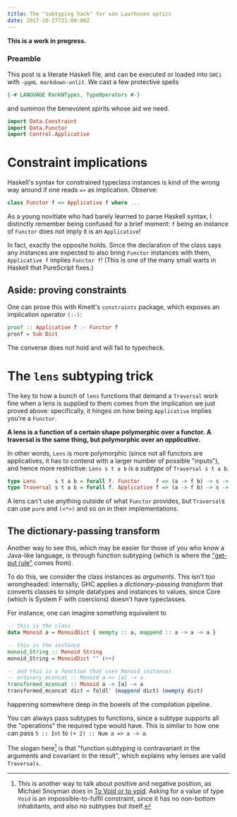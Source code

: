 ```yaml
---
title: The "subtyping hack" for van Laarhoven optics
date: 2017-10-27T21:00:00Z
---
```


**This is a work in progress.**

### Preamble

This post is a literate Haskell file, and can be executed or loaded into `GHCi`
with `-pgmL markdown-unlit`. We cast a few protective spells

```haskell
{-# LANGUAGE RankNTypes, TypeOperators #-}
```

and summon the benevolent spirits whose aid we need.

```haskell
import Data.Constraint
import Data.Functor
import Control.Applicative
```

# Constraint implications

Haskell's syntax for constrained typeclass instances is kind of the wrong way around
if one reads `=>` as implication. Observe:

```hs
class Functor f => Applicative f where ...
```

As a young novitiate who had barely learned to parse Haskell syntax, I
distinctly remember being confused for a brief moment: `f` being an instance of
`Functor` does not imply it is an `Applicative`! 

In fact, exactly the opposite holds. Since the declaration of the class says
any instances are expected to also bring `Functor` instances with them,
`Applicative f` implies `Functor f`! (This is one of the many small warts in
Haskell that PureScript fixes.) 

## Aside: proving constraints

One can prove this with Kmett's `constraints`
package, which exposes an implication operator `(:-)`:

```haskell
proof :: Applicative f :- Functor f
proof = Sub Dict
```

The converse does not hold and will fail to typecheck.

# The `lens` subtyping trick

The key to how a bunch of `lens` functions that demand a `Traversal` work fine
when a lens is supplied to them comes from the implication we just proved
above: specifically, it hinges on how being `Applicative` implies you're a
`Functor`.

**A lens is a function of a certain shape polymorphic over a functor.**
**A traversal is the same thing, but polymorphic over an _applicative_.**

In other words, `Lens` is more polymorphic (since not all functors are
applicatives, it has to contend with a larger number of possible "inputs"), and
hence more restrictive: `Lens s t a b` is a *subtype* of `Traversal s t a b`.

```hs
type Lens      s t a b = forall f. Functor     f => (a -> f b) -> s -> f t 
type Traversal s t a b = forall f. Applicative f => (a -> f b) -> s -> f t 
```

A lens can't use anything outside of what `Functor` provides, but `Traversal`s
can use `pure` and `(<*>)` and so on in their implementations.

## The dictionary-passing transform

Another way to see this, which may be easier for those of you who know a
Java-like language, is through function subtyping (which is where the ["get-put
rule"][get-put] comes from). 

To do this, we consider the class instances as *arguments*.  This isn't too
wrongheaded: internally, GHC applies a *dictionary-passing transform* that
converts classes to simple datatypes and instances to values, since Core (which
is System F with coercions) doesn't have typeclasses. 

For instance, one can imagine something equivalent to

```hs
-- this is the class
data Monoid a = MonoidDict { mempty :: a, mappend :: a -> a -> a }

-- this is the instance
monoid_String :: Monoid String
monoid_String = MonoidDict "" (++)

-- and this is a function that uses Monoid instances
-- ordinary_mconcat :: Monoid a => [a] -> a
transformed_mconcat :: Monoid a -> [a] -> a
transformed_mconcat dict = foldl' (mappend dict) (mempty dict)
```

happening somewhere deep in the bowels of the compilation pipeline. 

You can always pass subtypes to functions, since a subtype supports all the
"operations" the required type would have. This is similar to how one can pass
`5 :: Int` to `(+ 2) :: Num a => a -> a`.

The slogan here[^void] is that "function subtyping is contravariant in the
arguments and covariant in the result", which explains why lenses are valid
`Traversals`.

[get-put]: https://www.ibm.com/developerworks/library/j-jtp07018/index.html
[^void]: This is another way to talk about positive and negative position, as
  Michael Snoyman does in [To Void or to
  void](https://www.fpcomplete.com/blog/2017/07/to-void-or-to-void). Asking for
  a value of type `Void` is an impossible-to-fulfil constraint, since it has no
  non-bottom inhabitants, and also no subtypes but itself. 
